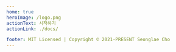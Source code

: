 ```yaml
---
home: true
heroImage: /logo.png
actionText: 시작하기
actionLink: ./docs/

footer: MIT Licensed | Copyright © 2021-PRESENT Seonglae Cho
---
```


